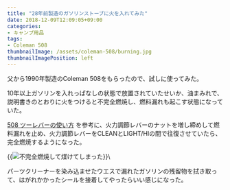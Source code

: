 ```yaml
---
title: "28年前製造のガソリンストーブに火を入れてみた"
date: 2018-12-09T12:09:05+09:00
categories:
- キャンプ用品
tags:
- Coleman 508
thumbnailImage: /assets/coleman-508/burning.jpg
thumbnailImagePosition: left
---
```


父から1990年製造のColeman 508をもらったので、試しに使ってみた。

<!--more-->

10年以上ガソリンを入れっぱなしの状態で放置されていたせいか、油まみれで、 説明書きのとおりに火をつけると不完全燃焼し、燃料漏れも起こす状態になっていた。

[508 ツーレバーの使い方](http://katsukatsuw.blog64.fc2.com/blog-entry-28.html) を参考に、火力調節レバーのナットを増し締めして燃料漏れを止め、火力調節レバーをCLEANとLIGHT/HIの間で往復させていたら、完全燃焼するようになった。

{{<image classes="fancybox center" src="/assets/coleman-508/burning.jpg" thumbnail-width="265px" thumbnail-height="356px" title="不完全燃焼して煤けてしまった">}}\

パーツクリーナーを染み込ませたウエスで漏れたガソリンの残留物を拭き取って、はがれかかったシールを接着してやったらいい感じになった。
